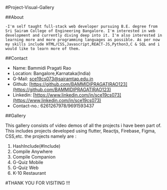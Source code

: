 #Project-Visual-Gallery

##About
    
    -I'm self taught full-stack web developer pursuing B.E. degree from Sri Sairam College of Engineering Bangalore. I'm interested in web development and currently diving deep into it. I'm also interested in learning more and more programming languages as possible. As per now my skills include HTML/CSS,Javascript,REACT-JS,Python3,C & SQL and i would like to learn more of them.

##Contact
   - Name: Bammidi Pragati Rao
   - Location: Bangalore,Karnataka(India)
   - G-Mail: [sce19cs073@sairamtap.edu.in](sce19cs073@sairamtap.edu.in)
   - Github: [https://github.com/BAMMIDIPRAGATIRAO123](https://github.com/BAMMIDIPRAGATIRAO123)
   - Linkedin: [https://www.linkedin.com/in/sce19cs073](https://www.linkedin.com/in/sce19cs073)
   - Contact-no.: 6261267978/9691593437

##Gallery

This gallery consists of video demos of all the projects i have been part of. This includes projects developed using flutter, Reactjs, Firebase, Figma, CSS,etc.
the projects namely are :
1. HashInclude(#Include)
2. Compile Anywhere
3. Compile Companion
4. G-Quiz Mobile
5. G-Quiz Web
6. K-10 Restaurant

#THANK YOU FOR VISITING !!!
